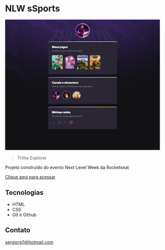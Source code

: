 # NLW sSports 

![preview](./.github/preview.png)

> Trilha Explorer

Projeto construído do evento Next Level Week da Rocketseat

[Clique aqui para acessar](https://sergioluk.github.io/nlw-esports-explorer/)

## Tecnologias

- HTML
- CSS
- Git e Github

## Contato

sergiorsj1@hotmail.com
